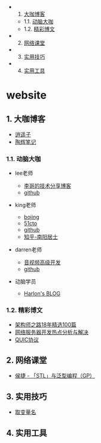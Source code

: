 <!-- vscode-markdown-toc -->
* 1. [大咖博客](#)
	* 1.1. [动脑大咖](#-1)
	* 1.2. [精彩博文](#-1)
* 2. [网络课堂](#-1)
* 3. [实用技巧](#-1)
* 4. [实用工具](#-1)

<!-- vscode-markdown-toc-config
	numbering=true
	autoSave=true
	/vscode-markdown-toc-config -->
<!-- /vscode-markdown-toc -->
# website

##  1. <a name=''></a>大咖博客
* [逍遥子](https://me.csdn.net/hjx_1000)
* [陶辉笔记](https://blog.csdn.net/russell_tao/article/details/82413977)

###  1.1. <a name='-1'></a>动脑大咖
* lee老师
	* [李哥的技术分享博客](http://47.106.79.26:9090)
	* [github](https://github.com/zhiyong0804/)

* king老师
	* [bojing](http://bojing.wang)
	* [51cto](http://blog.51cto.com/wangbojing)
	* [github](https://github.com/wangbojing)
	* [知乎-南阳居士](https://www.zhihu.com/people/wang-bo-jing-85/activities)

* darren老师
	* [音视频高级开发](https://www.jianshu.com/u/d71cbb36d1f8)
	* [github](https://github.com/qingfuliao)

* 动脑学员
	* [Harlon's BLOG](http://harlon.org/)

###  1.2. <a name='-1'></a>精彩博文
* [架构师之路18年精选100篇](https://mp.weixin.qq.com/s/V1hGa6D9aGrP6PiCWEmc0w)  
* [网络服务器开发热点分析与解决](http://gad.qq.com/article/detail/10015)
* [QUIC协议](https://cloud.tencent.com/developer/article/1017235)

##  2. <a name='-1'></a>网络课堂
* [侯捷 - 「STL」与泛型编程（GP）](https://www.bilibili.com/video/av25432066/)
            
##  3. <a name='-1'></a>实用技巧
* [取变量名](https://unbug.github.io/codelf)

##  4. <a name='-1'></a>实用工具

